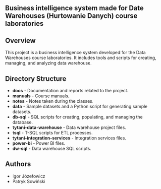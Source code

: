<h2>Business intelligence system made for Date Warehouses (Hurtowanie Danych) course laboratories</h2>

## Overview

This project is a business intelligence system developed for the Data Warehouses course laboratories. It includes tools and scripts for creating, managing, and analyzing data warehouse.

## Directory Structure

- **docs** - Documentation and reports related to the project.
- **manuals** - Course manuals.
- **notes** - Notes taken during the classes.
- **data** - Sample datasets and a Python script for generating sample datasets.
- **db-sql** - SQL scripts for creating, populating, and managing the database.
- **tytani-data-warehouse** - Data warehouse project files.
- **tsql** - T-SQL scripts for ETL processes.
- **tytani-integration-services** - Integration services files.
- **power-bi** - Power BI files.
- **dw-sql** - Data warehouse SQL scripts.

## Authors

- Igor Józefowicz
- Patryk Sowiński
